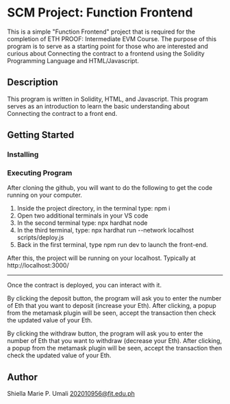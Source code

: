 # SCM Project: Function Frontend
This is a simple "Function Frontend" project that is required for the completion of ETH PROOF: Intermediate EVM Course. The purpose of this program is to serve as a starting point for those who are interested and curious about Connecting the contract to a frontend using the Solidity Programming Language and HTML/Javascript.

## Description
This program is written in Solidity, HTML, and Javascript. This program serves as an introduction to learn the basic understanding about Connecting the contract to a front end.
## Getting Started
### Installing
### Executing Program

After cloning the github, you will want to do the following to get the code running on your computer.

1. Inside the project directory, in the terminal type: npm i
2. Open two additional terminals in your VS code
3. In the second terminal type: npx hardhat node
4. In the third terminal, type: npx hardhat run --network localhost scripts/deploy.js
5. Back in the first terminal, type npm run dev to launch the front-end.

After this, the project will be running on your localhost. 
Typically at http://localhost:3000/

---------------------------------------------------------------------------------------------------------------------------------------------------------------------------------------------------------------

Once the contract is deployed, you can interact with it.

By clicking the deposit button, the program will ask you to enter the number of Eth that you want to deposit (increase your Eth). After clicking, a popup from the metamask plugin will be seen, accept the transaction then check the updated value of your Eth.

By clicking the withdraw button, the program will ask you to enter the number of Eth that you want to withdraw (decrease your Eth). After clicking, a popup from the metamask plugin will be seen, accept the transaction then check the updated value of your Eth.

## Author
Shiella Marie P. Umali 202010956@fit.edu.ph


